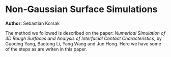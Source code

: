# Non-Gaussian Surface Simulations

**Author:** Sebastian Korsak

The method we followed is described on the paper: *Numerical Simulation of 3D Rough Surfaces and Analysis
of Interfacial Contact Characteristics*, by Guoqing Yang, Baotong Li, Yang Wang and Jun Hong. Here we have some of the steps as are writen in this paper.
